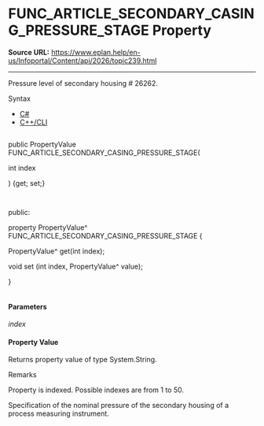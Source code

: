 # FUNC_ARTICLE_SECONDARY_CASING_PRESSURE_STAGE Property

**Source URL:** https://www.eplan.help/en-us/Infoportal/Content/api/2026/topic239.html

---

Pressure level of secondary housing # 26262.

Syntax

- [C#](#i-syntax-CS)
- [C++/CLI](#i-syntax-CPP2005)

```
```
public PropertyValue FUNC_ARTICLE_SECONDARY_CASING_PRESSURE_STAGE( 

   int index

) {get; set;}
```
```

```
```
public:

property PropertyValue^ FUNC_ARTICLE_SECONDARY_CASING_PRESSURE_STAGE {

   PropertyValue^ get(int index);

   void set (int index, PropertyValue^ value);

}
```
```

#### Parameters

*index*

#### Property Value

Returns property value of type System.String.

Remarks

Property is indexed. Possible indexes are from 1 to 50.

Specification of the nominal pressure of the secondary housing of a process measuring instrument.
